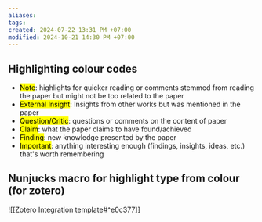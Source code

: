 ```yaml
---
aliases: 
tags: 
created: 2024-07-22 13:31 PM +07:00
modified: 2024-10-21 14:30 PM +07:00
---
```

## Highlighting colour codes
- <mark class="hltr-yellow">Note</mark>: highlights for quicker reading or comments stemmed from reading the paper but might not be too related to the paper
- <mark class="hltr-orange">External Insight</mark>: Insights from other works but was mentioned in the paper
- <mark class="hltr-red">Question/Critic</mark>: questions or comments on the content of paper
- <mark class="hltr-blue">Claim</mark>: what the paper claims to have found/achieved
- <mark class="hltr-green">Finding</mark>: new knowledge presented by the paper
- <mark class="hltr-purple">Important</mark>: anything interesting enough (findings, insights, ideas, etc.) that's worth remembering

## Nunjucks macro for highlight type from colour (for zotero)
![[Zotero Integration template#^e0c377]]